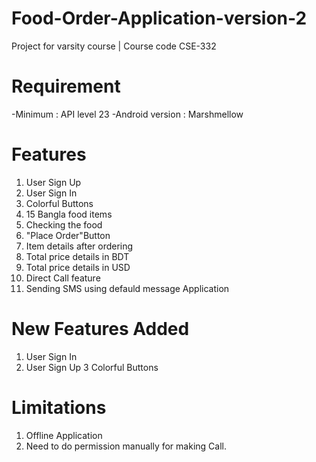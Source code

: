 # Food-Order-Application-version-2
Project for varsity course | Course code CSE-332 

# Requirement 
-Minimum : API level 23
-Android version : Marshmellow

# Features
1. User Sign Up
2. User Sign In
3. Colorful Buttons
4. 15 Bangla food items
5. Checking the food
6. "Place Order"Button
7. Item details after ordering
8. Total price details in BDT
9. Total price details in USD
10. Direct Call feature
11. Sending SMS using defauld message Application

# New Features Added
1. User Sign In
2. User Sign Up
3 Colorful Buttons


# Limitations 
1. Offline Application
2. Need to do permission manually for making Call.
 
